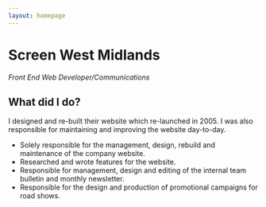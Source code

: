 ```yaml
---
layout: homepage
---
```


# Screen West Midlands

_Front End Web Developer/Communications_

## What did I do?

I designed and re-built their website which re-launched in 2005. I was also responsible for maintaining and improving the website day-to-day.

- Solely responsible for the management, design, rebuild and maintenance of the company website.
- Researched and wrote features for the website.
- Responsible for management, design and editing of the internal team bulletin and monthly newsletter.
- Responsible for the design and production of promotional campaigns for road shows.